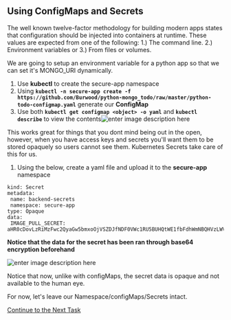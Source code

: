 ## Using ConfigMaps and Secrets

The well known twelve-factor methodology for building modern apps states that configuration should be injected into containers at runtime. These values are expected from one of the following: 1.) The command line. 2.) Environment variables or 3.) From files or volumes.

We are going to setup an environment variable for a python app so that we can set it's MONGO_URI dynamically.
1. Use **kubectl** to create the secure-app namespace
 2. Using **`kubectl -n secure-app create -f https://github.com/Burwood/python-mongo_todo/raw/master/python-todo-configmap.yaml`** generate our **ConfigMap**
 3. Use both **`kubectl get configmap <object> -o yaml`** and **`kubectl describe`** to view the contents![enter image description here](https://github.com/Burwood/containers101/raw/master/kubernetes_lab/images/kubectl_get_configmap.png)

This works great for things that you dont mind being out in the open, however, when you have access keys and secrets you'll want them to be stored opaquely so users cannot see them. Kubernetes Secrets take care of this for us.

 1. Using the below, create a yaml file and upload it to the **secure-app** namespace
 ```apiVersion: v1
kind: Secret
metadata:
  name: backend-secrets
  namespace: secure-app
type: Opaque
data:
  IMAGE_PULL_SECRET: aHR0cDovLzRiMzFwc2QyaGw5bmxoOjVSZDJfNDF0VWc1RU5BUHQtWE1fbFdhWmNBQHVzLWVhc3Qtc3RhdGljLTA0LnF1b3RhZ3VhcmQuY29tOjkyOTM=
  ```
  
**Notice that the data for the secret has been ran through base64 encryption beforehand**

![enter image description here](https://github.com/Burwood/containers101/raw/master/kubernetes_lab/images/kubectl_create_secrets.png)

Notice that now, unlike with configMaps, the secret data is opaque and not available to the human eye.

For now, let's leave our Namespace/configMaps/Secrets intact.

[Continue to the Next Task](https://github.com/Burwood/containers101/blob/master/kubernetes_lab/task_12.md)
